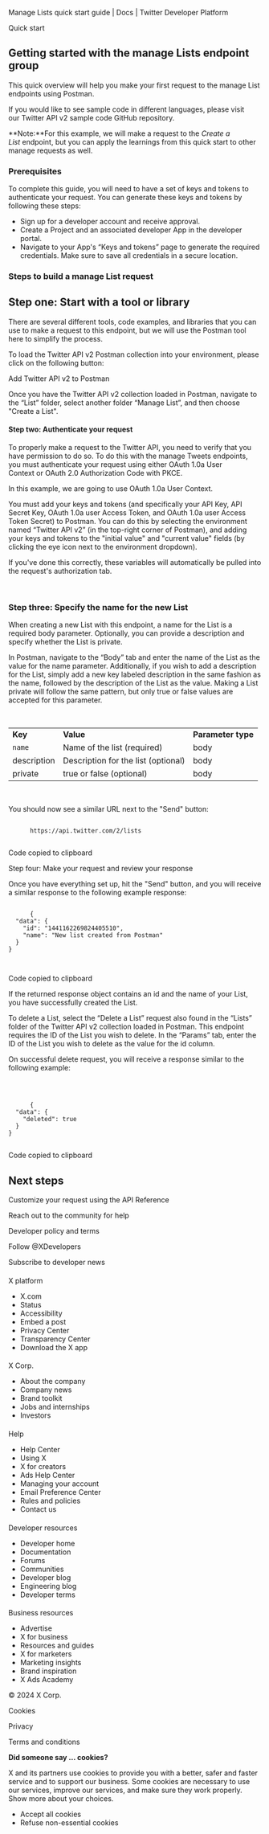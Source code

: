 



Manage Lists quick start guide | Docs | Twitter Developer Platform 





































































































Quick start



Getting started with the manage Lists endpoint group
----------------------------------------------------


This quick overview will help you make your first request to the manage List endpoints using Postman.


If you would like to see sample code in different languages, please visit our Twitter API v2 sample code GitHub repository. 


**Note:**For this example, we will make a request to the *Create a List* endpoint, but you can apply the learnings from this quick start to other manage requests as well.











### Prerequisites


To complete this guide, you will need to have a set of keys and tokens to authenticate your request. You can generate these keys and tokens by following these steps:


* Sign up for a developer account and receive approval.
* Create a Project and an associated developer App in the developer portal.
* Navigate to your App's “Keys and tokens” page to generate the required credentials. Make sure to save all credentials in a secure location.









### 


### Steps to build a manage List request


Step one: Start with a tool or library
--------------------------------------


There are several different tools, code examples, and libraries that you can use to make a request to this endpoint, but we will use the Postman tool here to simplify the process.


To load the Twitter API v2 Postman collection into your environment, please click on the following button:





Add Twitter API v2 to Postman



Once you have the Twitter API v2 collection loaded in Postman, navigate to the “List” folder, select another folder “Manage List”, and then choose "Create a List".


#### Step two: Authenticate your request


To properly make a request to the Twitter API, you need to verify that you have permission to do so. To do this with the manage Tweets endpoints, you must authenticate your request using either OAuth 1.0a User Context or OAuth 2.0 Authorization Code with PKCE.


In this example, we are going to use OAuth 1.0a User Context.


You must add your keys and tokens (and specifically your API Key, API Secret Key, OAuth 1.0a user Access Token, and OAuth 1.0a user Access Token Secret) to Postman. You can do this by selecting the environment named “Twitter API v2” (in the top-right corner of Postman), and adding your keys and tokens to the "initial value" and "current value" fields (by clicking the eye icon next to the environment dropdown).


If you've done this correctly, these variables will automatically be pulled into the request's authorization tab.  

 






### Step three: Specify the name for the new List


When creating a new List with this endpoint, a name for the List is a required body parameter. Optionally, you can provide a description and specify whether the List is private.


In Postman, navigate to the “Body” tab and enter the name of the List as the value for the name parameter. Additionally, if you wish to add a description for the List, simply add a new key labeled description in the same fashion as the name, followed by the description of the List as the value. Making a List private will follow the same pattern, but only true or false values are accepted for this parameter. 


 




|  |  |  |
| --- | --- | --- |
| **Key** | **Value** | **Parameter type** |
| `name` | Name of the list (required) | body |
| description | Description for the list (optional) | body |
| private | true or false (optional) | body |


 


You should now see a similar URL next to the "Send" button:












```

      https://api.twitter.com/2/lists
    
```





Code copied to clipboard








Step four: Make your request and review your response  




Once you have everything set up, hit the "Send" button, and you will receive a similar response to the following example response:












```

      {
  "data": {
    "id": "1441162269824405510",
    "name": "New list created from Postman"
  }
}

    
```





Code copied to clipboard








If the returned response object contains an id and the name of your List, you have successfully created the List. 


To delete a List, select the “Delete a List” request also found in the “Lists” folder of the Twitter API v2 collection loaded in Postman. This endpoint requires the ID of the List you wish to delete. In the “Params” tab, enter the ID of the List you wish to delete as the value for the id column. 


On successful delete request, you will receive a response similar to the following example: 


 












```

      {
  "data": {
    "deleted": true
  }
}
    
```





Code copied to clipboard












Next steps
----------






Customize your request using the API Reference


Reach out to the community for help



















Developer policy and terms


Follow @XDevelopers


Subscribe to developer news












#### 
 X platform


* X.com
* Status
* Accessibility
* Embed a post
* Privacy Center
* Transparency Center
* Download the X app




#### 
 X Corp.


* About the company
* Company news
* Brand toolkit
* Jobs and internships
* Investors




#### 
 Help


* Help Center
* Using X
* X for creators
* Ads Help Center
* Managing your account
* Email Preference Center
* Rules and policies
* Contact us




#### 
 Developer resources


* Developer home
* Documentation
* Forums
* Communities
* Developer blog
* Engineering blog
* Developer terms




#### 
 Business resources


* Advertise
* X for business
* Resources and guides
* X for marketers
* Marketing insights
* Brand inspiration
* X Ads Academy









 © 2024 X Corp.
 


Cookies


Privacy


Terms and conditions






















**Did someone say … cookies?**  
  


 X and its partners use cookies to provide you with a better, safer and
 faster service and to support our business. Some cookies are necessary to use
 our services, improve our services, and make sure they work properly.
 Show more about your choices.


 




* Accept all cookies
* Refuse non-essential cookies















